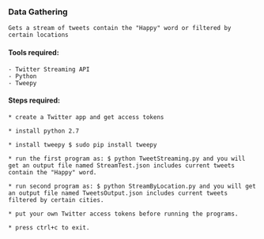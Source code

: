 ### Data Gathering
    Gets a stream of tweets contain the "Happy" word or filtered by certain locations

#### Tools required:
	- Twitter Streaming API
    - Python 
    - Tweepy

#### Steps required:
    * create a Twitter app and get access tokens
    
    * install python 2.7
    
    * install tweepy $ sudo pip install tweepy
    
    * run the first program as: $ python TweetStreaming.py and you will get an output file named StreamTest.json includes current tweets contain the "Happy" word.
    
    * run second program as: $ python StreamByLocation.py and you will get an output file named TweetsOutput.json includes current tweets filtered by certain cities.
    
    * put your own Twitter access tokens before running the programs.
    
    * press ctrl+c to exit.

